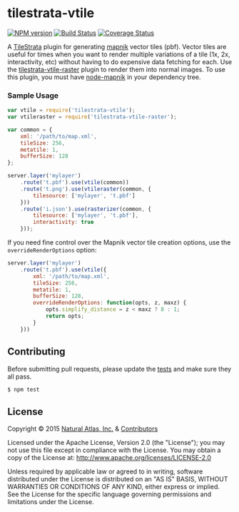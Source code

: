 # tilestrata-vtile
[![NPM version](http://img.shields.io/npm/v/tilestrata-vtile.svg?style=flat)](https://www.npmjs.org/package/tilestrata-vtile)
[![Build Status](http://img.shields.io/travis/naturalatlas/tilestrata-vtile/master.svg?style=flat)](https://travis-ci.org/naturalatlas/tilestrata-vtile)
[![Coverage Status](http://img.shields.io/codecov/c/github/naturalatlas/tilestrata-vtile/master.svg?style=flat)](https://codecov.io/github/naturalatlas/tilestrata-vtile)

A [TileStrata](https://github.com/naturalatlas/tilestrata) plugin for generating [mapnik](http://mapnik.org/) vector tiles (pbf). Vector tiles are useful for times when you want to render multiple variations of a tile (1x, 2x, interactivity, etc) without having to do expensive data fetching for each. Use the [tilestrata-vtile-raster](https://github.com/naturalatlas/tilestrata-vtile-raster) plugin to render them into normal images. To use this plugin, you must have [node-mapnik](https://github.com/mapnik/node-mapnik) in your dependency tree.

### Sample Usage

```js
var vtile = require('tilestrata-vtile');
var vtileraster = require('tilestrata-vtile-raster');

var common = {
    xml: '/path/to/map.xml',
    tileSize: 256,
    metatile: 1,
    bufferSize: 128
};

server.layer('mylayer')
    .route('t.pbf').use(vtile(common))
    .route('t.png').use(vtileraster(common, {
        tilesource: ['mylayer', 't.pbf']
    }))
    .route('i.json').use(rasterizer(common, {
        tilesource: ['mylayer', 't.pbf'],
        interactivity: true
    }));
```

If you need fine control over the Mapnik vector tile creation options, use the `overrideRenderOptions` option:

```js
server.layer('mylayer')
    .route('t.pbf').use(vtile({
        xml: '/path/to/map.xml',
        tileSize: 256,
        metatile: 1,
        bufferSize: 128,
        overrideRenderOptions: function(opts, z, maxz) {
            opts.simplify_distance = z < maxz ? 8 : 1;
            return opts;
        }
    }))
```

## Contributing

Before submitting pull requests, please update the [tests](test) and make sure they all pass.

```sh
$ npm test
```

## License

Copyright &copy; 2015 [Natural Atlas, Inc.](https://github.com/naturalatlas) & [Contributors](https://github.com/naturalatlas/tilestrata-vtile/graphs/contributors)

Licensed under the Apache License, Version 2.0 (the "License"); you may not use this file except in compliance with the License. You may obtain a copy of the License at: http://www.apache.org/licenses/LICENSE-2.0

Unless required by applicable law or agreed to in writing, software distributed under the License is distributed on an "AS IS" BASIS, WITHOUT WARRANTIES OR CONDITIONS OF ANY KIND, either express or implied. See the License for the specific language governing permissions and limitations under the License.
